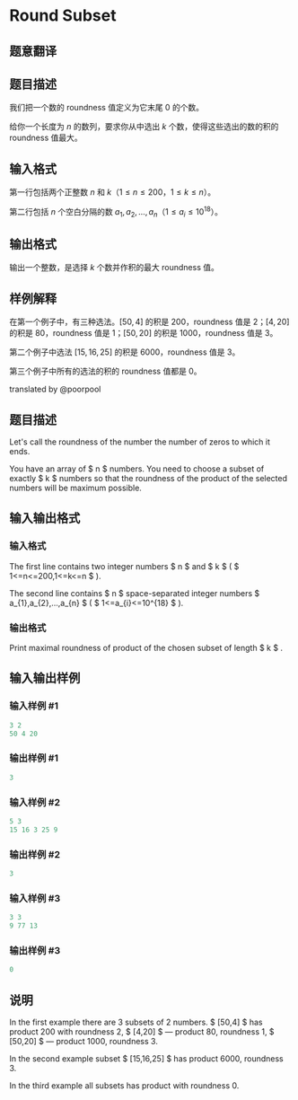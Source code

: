 # Round Subset

## 题意翻译

## 题目描述

我们把一个数的 roundness 值定义为它末尾 $0$ 的个数。

给你一个长度为 $n$ 的数列，要求你从中选出 $k$ 个数，使得这些选出的数的积的 roundness 值最大。

## 输入格式

第一行包括两个正整数 $n$ 和 $k$（$1 \leq n \leq 200$，$1 \leq k \leq n$）。

第二行包括 $n$ 个空白分隔的数 $a_1,a_2,\ldots,a_n$（$1 \leq a_i \leq 10^{18}$）。

## 输出格式

输出一个整数，是选择 $k$ 个数并作积的最大 roundness 值。

## 样例解释

在第一个例子中，有三种选法。$[50,4]$ 的积是 $200$，roundness 值是 $2$；$[4,20]$ 的积是 $80$，roundness 值是 $1$；$[50,20]$ 的积是 $1000$，roundness 值是 $3$。

第二个例子中选法 $[15,16,25]$ 的积是 $6000$，roundness 值是 $3$。

第三个例子中所有的选法的积的 roundness 值都是 $0$。

translated by @poorpool 

## 题目描述

Let's call the roundness of the number the number of zeros to which it ends.

You have an array of $ n $ numbers. You need to choose a subset of exactly $ k $ numbers so that the roundness of the product of the selected numbers will be maximum possible.

## 输入输出格式

### 输入格式

The first line contains two integer numbers $ n $ and $ k $ ( $ 1<=n<=200,1<=k<=n $ ).

The second line contains $ n $ space-separated integer numbers $ a_{1},a_{2},...,a_{n} $ ( $ 1<=a_{i}<=10^{18} $ ).

### 输出格式

Print maximal roundness of product of the chosen subset of length $ k $ .

## 输入输出样例

### 输入样例 #1

```cpp
3 2
50 4 20

```
### 输出样例 #1

```cpp
3

```
### 输入样例 #2

```cpp
5 3
15 16 3 25 9

```
### 输出样例 #2

```cpp
3

```
### 输入样例 #3

```cpp
3 3
9 77 13

```
### 输出样例 #3

```cpp
0

```
## 说明

In the first example there are 3 subsets of 2 numbers. $ [50,4] $ has product 200 with roundness 2, $ [4,20] $ — product 80, roundness 1, $ [50,20] $ — product 1000, roundness 3.

In the second example subset $ [15,16,25] $ has product 6000, roundness 3.

In the third example all subsets has product with roundness 0.

